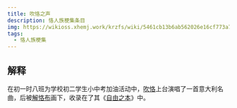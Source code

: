 ```yaml
---
title: 吹恪之声
description: 恪人族梗集条目
img: https://wikioss.xhemj.work/krzfs/wiki/5461cb13b6ab562026e16cf773a72256.jpg
tags:
  - 恪人族梗集
---
```


## 解释

在初一时八班为学校初二学生小中考加油活动中，[吹恪](吹恪)上台演唱了一首意大利名曲，后被[解恪布](解恪布)画下，收录在了其《[自由之本](自由之本)》中。

<WImg src="https://wikioss.xhemj.work/krzfs/wiki/807eccf4923f58c92d06177012bbf0d3.jpg" title="吹恪演唱时的照片"></WImg>
